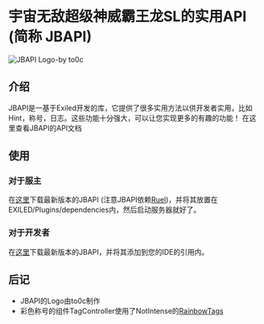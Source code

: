 # 宇宙无敌超级神威霸王龙SL的实用API (简称 JBAPI)
 ![JBAPI Logo-by to0c](https://github.com/Carl-Frellett/ThepracticalAPIoftheUniverseInvincibleSuperGodMightyTyrannosaurusRexSL/blob/main/JBAPI-Logo.png#pic_center )<br>  

## 介绍
  JBAPI是一基于Exiled开发的库，它提供了很多实用方法以供开发者实用，比如Hint，称号，日志。这些功能十分强大，可以让您实现更多的有趣的功能！
  在这里查看JBAPI的API文档

## 使用
### 对于服主
  在[这里](https://github.com/Carl-Frellett/JBAPI/releases)下载最新版本的JBAPI (注意JBAPI依赖[Ruel](https://github.com/LolaLollipop/RueI/releases/tag/v2.1.0))，并将其放置在EXILED/Plugins/dependencies内，然后启动服务器就好了。
### 对于开发者
  在[这里](https://github.com/Carl-Frellett/JBAPI/releases)下载最新版本的JBAPI，并将其添加到您的IDE的引用内。


  
## 后记
-  JBAPI的Logo由to0c制作
-  彩色称号的组件TagController使用了NotIntense的[RainbowTags](https://github.com/NotIntense/RainbowTags)
